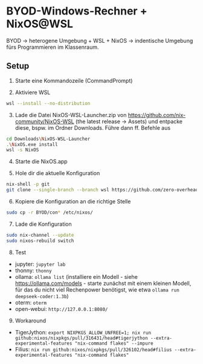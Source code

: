# BYOD-Windows-Rechner + NixOS@WSL
BYOD $\to$ heterogene Umgebung + WSL + NixOS $\to$ indentische Umgebung fürs Programmieren im Klassenraum.

## Setup

1. Starte eine Kommandozeile (CommandPrompt)

2. Aktiviere WSL
```bash
wsl --install --no-distribution
```

3. Lade die Datei NixOS-WSL-Launcher.zip von https://github.com/nix-community/NixOS-WSL (the latest release -> Assets) und entpacke diese, bspw. im Ordner Downloads. Führe dann ff. Befehle aus
```bash
cd Downloads\NixOS-WSL-Launcher
.\NixOS.exe install
wsl -s NixOS
```
4. Starte die NixOS.app

5. Hole dir die aktuelle Konfiguration
```bash
nix-shell -p git
git clone --single-branch --branch wsl https://github.com/zero-overhead/BYOD
```

6. Kopiere die Konfiguration an die richtige Stelle
```bash
sudo cp -r BYOD/con* /etc/nixos/
```

7. Lade die Konfiguration
```bash
sudo nix-channel --update
sudo nixos-rebuild switch
```

8. Test
- jupyter: ```jupyter lab```
- thonny: ```thonny```
- ollama: ```ollama list``` (installiere ein Modell - siehe https://ollama.com/models - starte zunächst mit einem kleinen Modell, für das du nicht viel Rechenpower benötigst, wie etwa ```ollama run deepseek-coder:1.3b```)
- oterm: ```oterm```
- open-webui: ```http://127.0.0.1:8080/```

9. Workaround
- TigerJython: ```export NIXPKGS_ALLOW_UNFREE=1; nix run github:nixos/nixpkgs/pull/316431/head#tigerjython --extra-experimental-features "nix-command flakes" --impure```
- Filius: ```nix run github:nixos/nixpkgs/pull/326102/head#filius --extra-experimental-features "nix-command flakes"```
